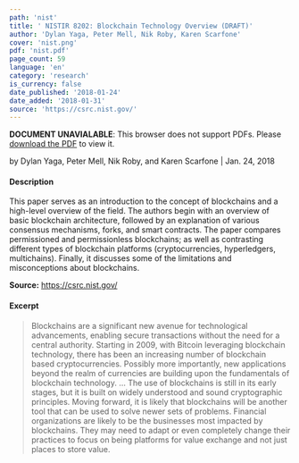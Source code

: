 ```yaml
---
path: 'nist'
title: ' NISTIR 8202: Blockchain Technology Overview (DRAFT)'
author: 'Dylan Yaga, Peter Mell, Nik Roby, Karen Scarfone'
cover: 'nist.png'
pdf: 'nist.pdf'
page_count: 59
language: 'en'
category: 'research'
is_currency: false
date_published: '2018-01-24'
date_added: '2018-01-31'
source: 'https://csrc.nist.gov/'
---
```


<object class="pdf_embed" data="/assets/pdf/nist.pdf" type="application/pdf" width="100%" height="100%">
   <p><b>DOCUMENT UNAVIALABLE</b>: This browser does not support PDFs. Please <a href="/assets/pdf/nist.pdf">download the PDF</a> to view it.</p>
</object>

by Dylan Yaga, Peter Mell, Nik Roby, and Karen Scarfone | Jan. 24, 2018

#### Description
This paper serves as an introduction to the concept of blockchains and a high-level overview of the field. The authors begin with an overview of basic blockchain architecture, followed by an explanation of various consensus mechanisms, forks, and smart contracts. The paper compares permissioned and permissionless blockchains; as well as contrasting different types of blockchain platforms (cryptocurrencies, hyperledgers, multichains). Finally, it discusses some of the limitations and misconceptions about blockchains.

**Source:** https://csrc.nist.gov/

#### Excerpt
> Blockchains are a significant new avenue for technological advancements, enabling secure transactions without the need for a central authority. Starting in 2009, with Bitcoin leveraging blockchain technology, there has been an increasing number of blockchain based cryptocurrencies. Possibly more importantly, new applications beyond the realm of currencies are building upon the fundamentals of blockchain technology.
... The use of blockchains is still in its early stages, but it is built on widely understood and sound cryptographic principles. Moving forward, it is likely that blockchains will be another tool that can be used to solve newer sets of problems. Financial organizations are likely to be the businesses most impacted by blockchains. They may need to adapt or even completely change their practices to focus on being platforms for value exchange and not just places to store value.
